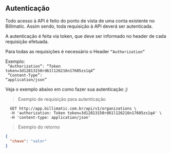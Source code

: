 
## Autenticação

Todo acesso à API é feito do ponto de vista de uma conta existente no Billimatic. Assim sendo, toda requisição à API deverá ser autenticada.

A autenticação é feita via token, que deve ser informado no header de cada requisição efetuada.

<div class="api-endpoint notice">
  <aside>
    Para todas as requisições é necessário o Header <code>“Authorization”</code>
  </aside>
</div>

Exemplo:<br>
<code>
  “Authorization”: “Token token=3d12813150rd61l126216n17605zs1q4” <br>
  “Content-Type”: “application/json”
</code>
<br>

Veja o exemplo abaixo em como fazer sua autenticação ;)

> Exemplo de requisição para autenticação

```shell
  GET http://app.billimatic.com.br/api/v1/organizations \
  -H 'authorization: Token token=3d12813150rd61l126216n17605zs1q4' \
  -H 'content-type: application/json'
```
> Exemplo do retorno

```json
{
  "chave": "valor"
}
```
